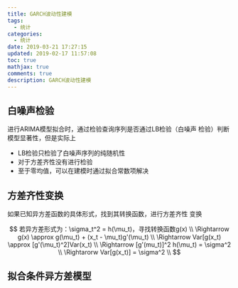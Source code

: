```yaml
---
title: GARCH波动性建模
tags:
  - 统计
categories:
  - 统计
date: 2019-03-21 17:27:15
updated: 2019-02-17 11:57:08
toc: true
mathjax: true
comments: true
description: GARCH波动性建模
---
```


##	白噪声检验

进行ARIMA模型拟合时，通过检验查询序列是否通过LB检验（白噪声
检验）判断模型显著性，但是实际上

-	LB检验只检验了白噪声序列的纯随机性
-	对于方差齐性没有进行检验
-	至于零均值，可以在建模时通过拟合常数项解决

##	方差齐性变换

如果已知异方差函数的具体形式，找到其转换函数，进行方差齐性
变换

$$
若异方差形式为：\sigma_t^2 = h(\mu_t)，寻找转换函数g(x) \\
\Rightarrow g(x) \approx g(\mu_t) + (x_t - \mu_t)g'(\mu_t) \\
\Rightarrow Var[g(x_t) \approx [g'(\mu_t)^2]Var(x_t) \\
\Rightarrow [g'(mu_t)]^2 h(\mu_t) = \sigma^2 \\
\Rightarorw Var[g(x_t)] = \sigma^2 \\
$$

##	拟合条件异方差模型
